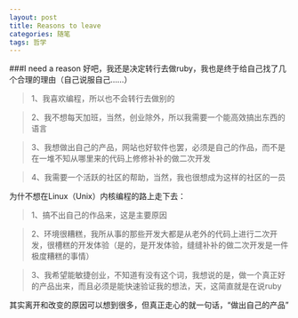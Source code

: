 ```yaml
---
layout: post
title: Reasons to leave
categories: 随笔
tags: 哲学
---
```


###I need a reason
好吧，我还是决定转行去做ruby，我也是终于给自己找了几个合理的理由（自己说服自己……）

>1、我喜欢编程，所以也不会转行去做别的

>2、我不想每天加班，当然，创业除外，所以我需要一个能高效搞出东西的语言

>3、我想做出自己的产品，网站也好软件也罢，必须是自己的作品，而不是在一堆不知从哪里来的代码上修修补补的做二次开发

>4、我需要一个活跃的社区的帮助，当然，我也很想成为这样的社区的一员

为什不想在Linux（Unix）内核编程的路上走下去：

>1、搞不出自己的作品来，这是主要原因

>2、环境很糟糕，我所从事的那些开发大都是从老外的代码上进行二次开发，很槽糕的开发体验（是的，是开发体验，缝缝补补的做二次开发是一件极度糟糕的事情）

>3、我希望能敏捷创业，不知道有没有这个词，我想说的是，做一个真正好的产品出来，而且必须是能快速验证我的想法，天，这简直就是在说ruby

其实离开和改变的原因可以想到很多，但真正走心的就一句话，“做出自己的产品”